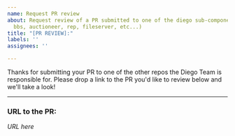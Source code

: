 ```yaml
---
name: Request PR review
about: Request review of a PR submitted to one of the diego sub-component repos (e.g.
  bbs, auctioneer, rep, fileserver, etc...)
title: "[PR REVIEW]:"
labels: ''
assignees: ''

---
```


Thanks for submitting your PR to one of the other repos the Diego Team is responsible for.
Please drop a link to the PR you'd like to review below and we'll take a look!

***************************************************************************************************

### URL to the PR:
*URL here*
